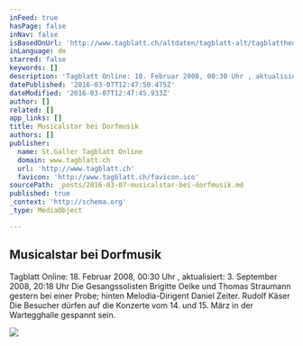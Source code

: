 ```yaml
---
inFeed: true
hasPage: false
inNav: false
isBasedOnUrl: 'http://www.tagblatt.ch/altdaten/tagblatt-alt/tagblattheute/ot/rorschach/tb-ot/art795,179856'
inLanguage: de
starred: false
keywords: []
description: 'Tagblatt Online: 18. Februar 2008, 00:30 Uhr , aktualisiert: 3. September 2008, 20:18 Uhr Die Gesangssolisten Brigitte Oelke und Thomas Straumann gestern bei einer Probe; hinten Melodia-Dirigent Daniel Zeiter. Rudolf Käser Die Besucher dürfen auf die Konzerte vom 14. und 15. März in der Wartegghalle gespannt sein.'
datePublished: '2016-03-07T12:47:50.475Z'
dateModified: '2016-03-07T12:47:45.933Z'
author: []
related: []
app_links: []
title: Musicalstar bei Dorfmusik
authors: []
publisher:
  name: St.Galler Tagblatt Online
  domain: www.tagblatt.ch
  url: 'http://www.tagblatt.ch'
  favicon: 'http://www.tagblatt.ch/favicon.ico'
sourcePath: _posts/2016-03-07-musicalstar-bei-dorfmusik.md
published: true
_context: 'http://schema.org'
_type: MediaObject

---
```

<article style=""><h1>Musicalstar bei Dorfmusik</h1><p>Tagblatt Online: 18. Februar 2008, 00:30 Uhr , aktualisiert: 3. September 2008, 20:18 Uhr Die Gesangssolisten Brigitte Oelke und Thomas Straumann gestern bei einer Probe; hinten Melodia-Dirigent Daniel Zeiter. Rudolf Käser Die Besucher dürfen auf die Konzerte vom 14. und 15. März in der Wartegghalle gespannt sein.</p><img src="http://static1.tagblatt.ch/storage/pic/tbnews-ad/tagblattheute/ot/rorschach/tb-ot/33163_1_?version=1220465890" /></article>